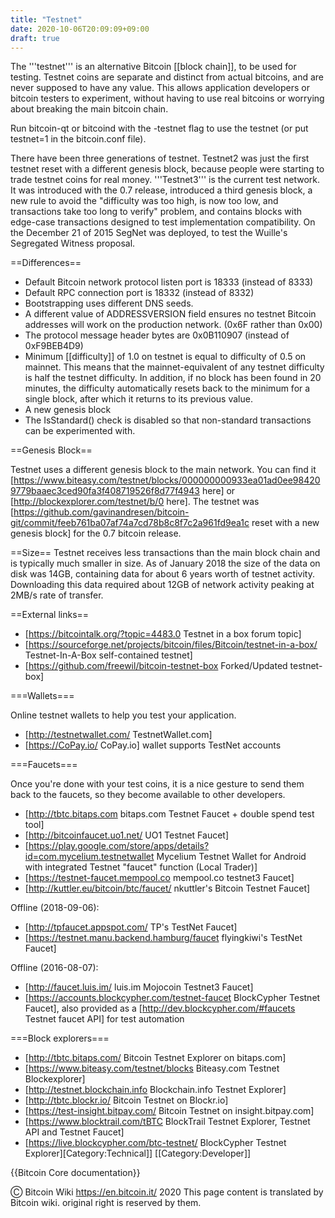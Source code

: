 ```yaml
---
title: "Testnet"
date: 2020-10-06T20:09:09+09:00
draft: true
---
```


The '''testnet''' is an alternative Bitcoin [[block chain]], to be used for
testing. Testnet coins are separate and distinct from actual bitcoins, and are
never supposed to have any value. This allows application developers or bitcoin
testers to experiment, without having to use real bitcoins or worrying about
breaking the main bitcoin chain.

Run bitcoin-qt or bitcoind with the -testnet flag to use the testnet (or put
testnet=1 in the bitcoin.conf file).

There have been three generations of testnet. Testnet2 was just the first
testnet reset with a different genesis block, because people were starting to
trade testnet coins for real money. '''Testnet3''' is the current test network.
It was introduced with the 0.7 release, introduced a third genesis block, a new
rule to avoid the "difficulty was too high, is now too low, and transactions
take too long to verify" problem, and contains blocks with edge-case
transactions designed to test implementation compatibility. On the December 21
of 2015 SegNet was deployed, to test the Wuille's Segregated Witness proposal.

==Differences==

- Default Bitcoin network protocol listen port is 18333 (instead of 8333)
- Default RPC connection port is 18332 (instead of 8332)
- Bootstrapping uses different DNS seeds.
- A different value of ADDRESSVERSION field ensures no testnet Bitcoin addresses
  will work on the production network. (0x6F rather than 0x00)
- The protocol message header bytes are 0x0B110907 (instead of 0xF9BEB4D9)
- Minimum [[difficulty]] of 1.0 on testnet is equal to difficulty of 0.5 on
  mainnet. This means that the mainnet-equivalent of any testnet difficulty is
  half the testnet difficulty. In addition, if no block has been found in 20
  minutes, the difficulty automatically resets back to the minimum for a single
  block, after which it returns to its previous value.
- A new genesis block
- The IsStandard() check is disabled so that non-standard transactions can be
  experimented with.

==Genesis Block==

Testnet uses a different genesis block to the main network. You can find it
[https://www.biteasy.com/testnet/blocks/000000000933ea01ad0ee984209779baaec3ced90fa3f408719526f8d77f4943
here] or [http://blockexplorer.com/testnet/b/0 here]. The testnet was
[https://github.com/gavinandresen/bitcoin-git/commit/feeb761ba07af74a7cd78b8c8f7c2a961fd9ea1c
reset with a new genesis block] for the 0.7 bitcoin release.

==Size== Testnet receives less transactions than the main block chain and is
typically much smaller in size. As of January 2018 the size of the data on disk
was 14GB, containing data for about 6 years worth of testnet activity.
Downloading this data required about 12GB of network activity peaking at 2MB/s
rate of transfer.

==External links==

- [https://bitcointalk.org/?topic=4483.0 Testnet in a box forum topic]
- [https://sourceforge.net/projects/bitcoin/files/Bitcoin/testnet-in-a-box/
  Testnet-In-A-Box self-contained testnet]
- [https://github.com/freewil/bitcoin-testnet-box Forked/Updated testnet-box]

===Wallets===

Online testnet wallets to help you test your application.

- [http://testnetwallet.com/ TestnetWallet.com]
- [https://CoPay.io/ CoPay.io] wallet supports TestNet accounts

===Faucets===

Once you're done with your test coins, it is a nice gesture to send them back to
the faucets, so they become available to other developers.

- [http://tbtc.bitaps.com bitaps.com Testnet Faucet + double spend test tool]
- [http://bitcoinfaucet.uo1.net/ UO1 Testnet Faucet]
- [https://play.google.com/store/apps/details?id=com.mycelium.testnetwallet
  Mycelium Testnet Wallet for Android with integrated Testnet "faucet" function
  (Local Trader)]
- [https://testnet-faucet.mempool.co mempool.co testnet3 Faucet]
- [http://kuttler.eu/bitcoin/btc/faucet/ nkuttler's Bitcoin Testnet Faucet]

Offline (2018-09-06):

- [http://tpfaucet.appspot.com/ TP's TestNet Faucet]
- [https://testnet.manu.backend.hamburg/faucet flyingkiwi's TestNet Faucet]

Offline (2016-08-07):

- [http://faucet.luis.im/ luis.im Mojocoin Testnet3 Faucet]
- [https://accounts.blockcypher.com/testnet-faucet BlockCypher Testnet Faucet],
  also provided as a [http://dev.blockcypher.com/#faucets Testnet faucet API]
  for test automation

===Block explorers===

- [http://tbtc.bitaps.com/ Bitcoin Testnet Explorer on bitaps.com]
- [https://www.biteasy.com/testnet/blocks Biteasy.com Testnet Blockexplorer]
- [http://testnet.blockchain.info Blockchain.info Testnet Explorer]
- [http://tbtc.blockr.io/ Bitcoin Testnet on Blockr.io]
- [https://test-insight.bitpay.com/ Bitcoin Testnet on insight.bitpay.com]
- [https://www.blocktrail.com/tBTC BlockTrail Testnet Explorer, Testnet API and
  Testnet Faucet]
- [https://live.blockcypher.com/btc-testnet/ BlockCypher Testnet
  Explorer][Category:Technical]] [[Category:Developer]]

{{Bitcoin Core documentation}}

Ⓒ Bitcoin Wiki https://en.bitcoin.it/ 2020 This page content is translated by
Bitcoin wiki. original right is reserved by them.
